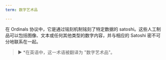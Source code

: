 ```yaml
---
term: 数字艺术品

---
```

在 Ordinals 协议中，它是通过铭刻机制铭刻了特定数据的 satoshi。这些人工制品可以包括图像、文本或任何其他类型的数字内容，并与相应的 Satoshi 密不可分地联系在一起。

> ► *在英语中，这一术语被翻译为 "数字艺术品"。